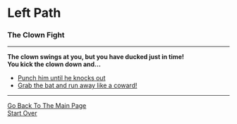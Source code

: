 # Left Path
### The Clown Fight

---

**The clown swings at you, but you have ducked just in time!**  
**You kick the clown down and...**  

* [Punch him until he knocks out ](Smart-Move.md)    
* [Grab the bat and run away like a coward!](Bad-Move.md)

---

[Go Back To The Main Page](../README.md)  
[Start Over](../beginning/intro.md)  
